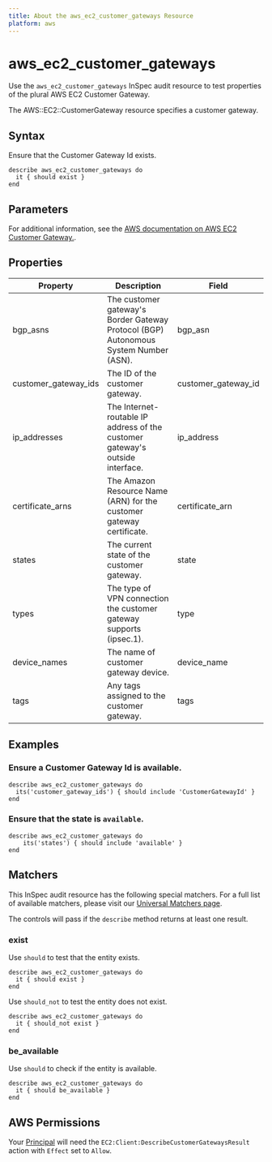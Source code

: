 ```yaml
---
title: About the aws_ec2_customer_gateways Resource
platform: aws
---
```


# aws_ec2_customer_gateways

Use the `aws_ec2_customer_gateways` InSpec audit resource to test properties of the plural AWS EC2 Customer Gateway.

The AWS::EC2::CustomerGateway resource specifies a customer gateway.

## Syntax

Ensure that the Customer Gateway Id exists.

    describe aws_ec2_customer_gateways do
      it { should exist }
    end

## Parameters

For additional information, see the [AWS documentation on AWS EC2 Customer Gateway.](https://docs.aws.amazon.com/AWSCloudFormation/latest/UserGuide/aws-resource-ec2-customer-gateway.html).

## Properties

| Property | Description | Field | 
| --- | --- | --- |
| bgp_asns | The customer gateway's Border Gateway Protocol (BGP) Autonomous System Number (ASN). | bgp_asn |
| customer_gateway_ids | The ID of the customer gateway. | customer_gateway_id |
| ip_addresses | The Internet-routable IP address of the customer gateway's outside interface. | ip_address |
| certificate_arns | The Amazon Resource Name (ARN) for the customer gateway certificate. | certificate_arn |
| states | The current state of the customer gateway. | state |
| types | The type of VPN connection the customer gateway supports (ipsec.1). | type |
| device_names | The name of customer gateway device. | device_name |
| tags | Any tags assigned to the customer gateway. | tags |

## Examples

### Ensure a Customer Gateway Id is available.
    describe aws_ec2_customer_gateways do
      its('customer_gateway_ids') { should include 'CustomerGatewayId' }
    end

### Ensure that the state is `available`.
    describe aws_ec2_customer_gateways do
        its('states') { should include 'available' }
    end

## Matchers

This InSpec audit resource has the following special matchers. For a full list of available matchers, please visit our [Universal Matchers page](https://www.inspec.io/docs/reference/matchers/).

The controls will pass if the `describe` method returns at least one result.

### exist

Use `should` to test that the entity exists.

    describe aws_ec2_customer_gateways do
      it { should exist }
    end

Use `should_not` to test the entity does not exist.

    describe aws_ec2_customer_gateways do
      it { should_not exist }
    end

### be_available

Use `should` to check if the entity is available.

    describe aws_ec2_customer_gateways do
      it { should be_available }
    end

## AWS Permissions

Your [Principal](https://docs.aws.amazon.com/IAM/latest/UserGuide/intro-structure.html#intro-structure-principal) will need the `EC2:Client:DescribeCustomerGatewaysResult` action with `Effect` set to `Allow`.
